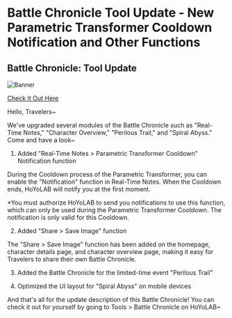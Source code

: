 # Battle Chronicle Tool Update - New Parametric Transformer Cooldown Notification and Other Functions
## Battle Chronicle: Tool Update
![Banner](https://uploadstatic-sea.hoyoverse.com/announcement/2022/05/26/2a3c7f6183caba912099f25c671f0ba5_4669695647759928124.jpg)

[Check It Out Here](https://act.hoyolab.com/app/community-game-records-sea/index.html?bbs_presentation_style=fullscreen&bbs_auth_required=true&v=101&gid=2&utm_source=ingame&utm_medium=notice)

Hello, Travelers~

We've upgraded several modules of the Battle Chronicle such as "Real-Time Notes," "Character Overview," "Perilous Trail," and "Spiral Abyss." Come and have a look~

1. Added "Real-Time Notes > Parametric Transformer Cooldown" Notification function

During the Cooldown process of the Parametric Transformer, you can enable the "Notification" function in Real-Time Notes. When the Cooldown ends, HoYoLAB will notify you at the first moment.

*You must authorize HoYoLAB to send you notifications to use this function, which can only be used during the Parametric Transformer Cooldown. The notification is only valid for this Cooldown.

2. Added "Share > Save Image" function

The "Share > Save Image" function has been added on the homepage, character details page, and character overview page, making it easy for Travelers to share their own Battle Chronicle.

3. Added the Battle Chronicle for the limited-time event "Perilous Trail"

4. Optimized the UI layout for "Spiral Abyss" on mobile devices

And that's all for the update description of this Battle Chronicle! You can check it out for yourself by going to Tools > Battle Chronicle on HoYoLAB~
